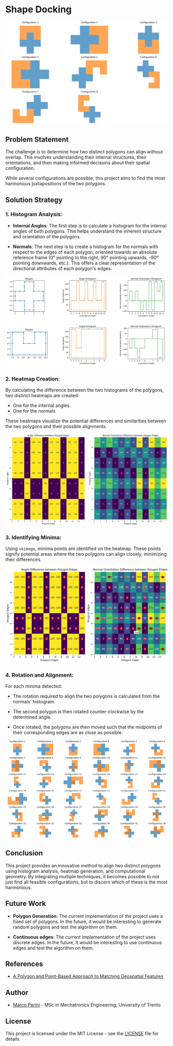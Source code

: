 # Shape Docking
![Good Matching Configurations](images/good_matches.png)
## Problem Statement

The challenge is to determine how two distinct polygons can align without overlap. This involves understanding their internal structures, their orientations, and then making informed decisions about their spatial configuration.

While several configurations are possible, this project aims to find the most harmonious juxtapositions of the two polygons.

## Solution Strategy

### 1. **Histogram Analysis**:

- **Internal Angles**: The first step is to calculate a histogram for the internal angles of both polygons. This helps understand the inherent structure and orientation of the polygons.

- **Normals**: The next step is to create a histogram for the normals with respect to the edges of each polygon, oriented towards an absolute reference frame (0° pointing to the right, 90° pointing upwards, -90° pointing downwards, etc.). This offers a clear representation of the directional attributes of each polygon's edges.

![Histogram Analysis](images/histograms.png)

### 2. **Heatmap Creation**:

By calculating the difference between the two histograms of the polygons, two distinct heatmaps are created:

- One for the internal angles
- One for the normals

These heatmaps visualize the potential differences and similarities between the two polygons and their possible alignments.

![Heatmap of Differences](images/heatmaps.png)

### 3. **Identifying Minima**:

Using `skimage`, minima points are identified on the heatmap. These points signify potential areas where the two polygons can align closely, minimizing their differences.

![Heatmap with minima](images/heatmaps_minima.png)

### 4. **Rotation and Alignment**:

For each minima detected:

- The rotation required to align the two polygons is calculated from the normals' histogram.
  
- The second polygon is then rotated counter-clockwise by the determined angle.

- Once rotated, the polygons are then moved such that the midpoints of their corresponding edges are as close as possible.

![All Configurations](images/all_matches.png)

## Conclusion

This project provides an innovative method to align two distinct polygons using histogram analysis, heatmap generation, and computational geometry. By integrating multiple techniques, it becomes possible to not just find all feasible configurations, but to discern which of these is the most harmonious.

## Future Work

- **Polygon Generation**: The current implementation of the project uses a fixed set of polygons. In the future, it would be interesting to generate random polygons and test the algorithm on them.

- **Continuous edges**: The current implementation of the project uses discrete edges. In the future, it would be interesting to use continuous edges and test the algorithm on them.

## References

- [A Polygon and Point-Based Approach to Matching Geospatial Features](https://www.mdpi.com/2220-9964/6/12/399)

## Author

- [Marco Perini](https://www.linkedin.com/in/perinim/) - MSc in Mechatronics Engineering, University of Trento

## License

This project is licensed under the MIT License - see the [LICENSE](LICENSE) file for details